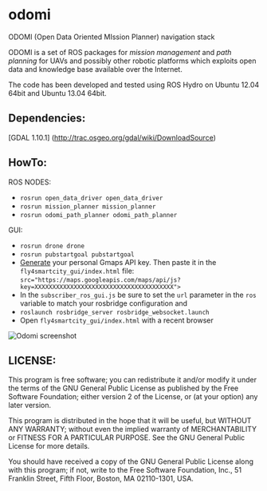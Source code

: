 odomi
=====

ODOMI (Open Data Oriented MIssion Planner) navigation stack

ODOMI is a set of ROS packages for *mission management* and *path planning* for UAVs
and possibly other robotic platforms which exploits open data and knowledge base 
available over the Internet.

The code has been developed and tested using
ROS Hydro on Ubuntu 12.04 64bit and Ubuntu 13.04 64bit.


Dependencies:
-------------
[GDAL 1.10.1] (http://trac.osgeo.org/gdal/wiki/DownloadSource)


HowTo:
------

ROS NODES:
* `rosrun open_data_driver open_data_driver`
* `rosrun mission_planner mission_planner`
* `rosrun odomi_path_planner odomi_path_planner`

GUI:
* `rosrun drone drone`
* `rosrun pubstartgoal pubstartgoal`
* [Generate](https://code.google.com/apis/console) your personal Gmaps API key. Then paste it in the `fly4smartcity_gui/index.html` file:
    `src="https://maps.googleapis.com/maps/api/js?key=XXXXXXXXXXXXXXXXXXXXXXXXXXXXXXXXXXXXXXX">`
* In the `subscriber_ros_gui.js` be sure to set the `url` parameter in the `ros` variable to match your rosbridge configuration and
* `roslaunch rosbridge_server rosbridge_websocket.launch`
* Open `fly4smartcity_gui/index.html` with a recent browser

![Odomi screenshot](https://lh6.googleusercontent.com/-0DDY-a9rwGk/U9leyTGOGwI/AAAAAAAAEGQ/PLWV1RZ65pg/w753-h432-no/2014-07-30 "Odomi screenshot")


LICENSE:
--------
This program is free software; you can redistribute it and/or
modify it under the terms of the GNU General Public License
as published by the Free Software Foundation; either version 2
of the License, or (at your option) any later version.

This program is distributed in the hope that it will be useful,
but WITHOUT ANY WARRANTY; without even the implied warranty of
MERCHANTABILITY or FITNESS FOR A PARTICULAR PURPOSE.  See the
GNU General Public License for more details.

You should have received a copy of the GNU General Public License
along with this program; if not, write to the Free Software
Foundation, Inc., 51 Franklin Street, Fifth Floor, Boston, MA  02110-1301, USA.
